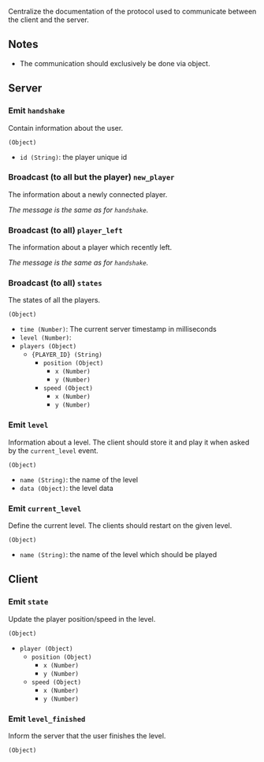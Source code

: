 Centralize the documentation of the protocol used to communicate between the
client and the server.


## Notes

- The communication should exclusively be done via object.


## Server

### Emit `handshake`

Contain information about the user.

`(Object)`
  - `id (String)`: the player unique id

### Broadcast (to all but the player) `new_player`

The information about a newly connected player.

_The message is the same as for `handshake`._

### Broadcast (to all) `player_left`

The information about a player which recently left.

_The message is the same as for `handshake`._

### Broadcast (to all) `states`

The states of all the players.

`(Object)`
  - `time (Number)`: The current server timestamp in milliseconds
  - `level (Number)`:
  - `players (Object)`
    - `{PLAYER_ID} (String)`
      - `position (Object)`
        - `x (Number)`
        - `y (Number)`
      - `speed (Object)`
        - `x (Number)`
        - `y (Number)`

### Emit `level`

Information about a level. The client should store it and play it when asked by
the `current_level` event.

`(Object)`
  - `name (String)`: the name of the level
  - `data (Object)`: the level data

### Emit `current_level`

Define the current level. The clients should restart on the given level.

`(Object)`
  - `name (String)`: the name of the level which should be played


## Client

### Emit `state`

Update the player position/speed in the level.

`(Object)`
  - `player (Object)`
    - `position (Object)`
      - `x (Number)`
      - `y (Number)`
    - `speed (Object)`
      - `x (Number)`
      - `y (Number)`

### Emit `level_finished`

Inform the server that the user finishes the level.

`(Object)`
